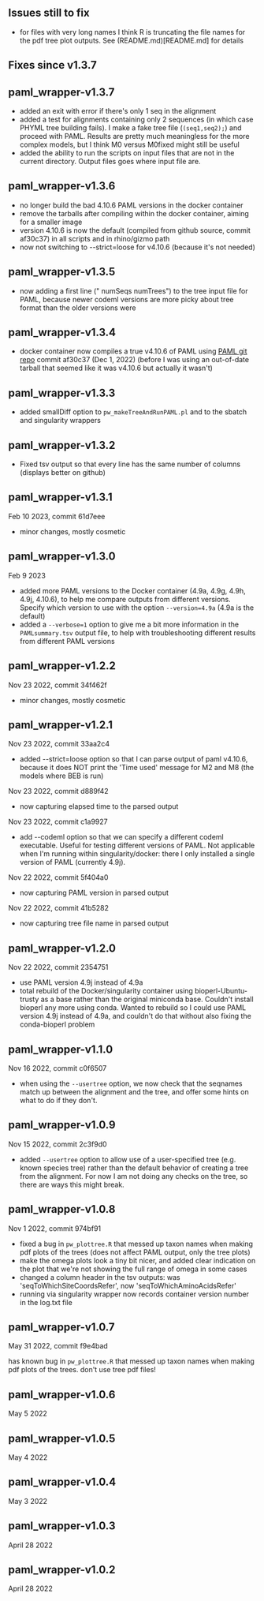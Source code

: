 ## Issues still to fix

- for files with very long names I think R is truncating the file names for the pdf tree plot outputs. See (README.md)[README.md] for details

## Fixes since v1.3.7

## paml_wrapper-v1.3.7
- added an exit with error if there's only 1 seq in the alignment
- added a test for alignments containing only 2 sequences (in which case PHYML tree building fails). I make a fake tree file (`(seq1,seq2);`) and proceed with PAML. Results are pretty much meaningless for the more complex models, but I think M0 versus M0fixed might still be useful
- added the ability to run the scripts on input files that are not in the current directory. Output files goes where input file are.

## paml_wrapper-v1.3.6
- no longer build the bad 4.10.6 PAML versions in the docker container
- remove the tarballs after compiling within the docker container, aiming for a smaller image
- version 4.10.6 is now the default (compiled from github source, commit af30c37) in all scripts and in rhino/gizmo path
- now not switching to --strict=loose for v4.10.6 (because it's not needed)

## paml_wrapper-v1.3.5
- now adding a first line ("  numSeqs numTrees") to the tree input file for PAML, because newer codeml versions are more picky about tree format than the older versions were

## paml_wrapper-v1.3.4
- docker container now compiles a true v4.10.6 of PAML using [PAML git repo](https://github.com/abacus-gene/paml) commit af30c37 (Dec 1, 2022) (before I was using an out-of-date tarball that seemed like it was v4.10.6 but actually it wasn't)

## paml_wrapper-v1.3.3
- added smallDiff option to `pw_makeTreeAndRunPAML.pl` and to the sbatch and singularity wrappers

## paml_wrapper-v1.3.2
- Fixed tsv output so that every line has the same number of columns (displays better on github)

## paml_wrapper-v1.3.1
Feb 10 2023, commit 61d7eee
- minor changes, mostly cosmetic

## paml_wrapper-v1.3.0

Feb 9 2023
- added more PAML versions to the Docker container (4.9a, 4.9g, 4.9h, 4.9j, 4.10.6), to help me compare outputs from different versions. Specify which version to use with the option `--version=4.9a` (4.9a is the default)
- added a `--verbose=1` option to give me a bit more information in the `PAMLsummary.tsv` output file, to help with troubleshooting different results from different PAML versions

## paml_wrapper-v1.2.2

Nov 23 2022, commit 34f462f
- minor changes, mostly cosmetic

## paml_wrapper-v1.2.1

Nov 23 2022, commit 33aa2c4
- added --strict=loose option so that I can parse output of paml v4.10.6, because it does NOT print the 'Time used' message for M2 and M8 (the models where BEB is run)

Nov 23 2022, commit d889f42
- now capturing elapsed time to the parsed output

Nov 23 2022, commit c1a9927
- add --codeml option so that we can specify a different codeml executable. Useful for testing different versions of PAML.  Not applicable when I'm running within singularity/docker: there I only installed a single version of PAML (currently 4.9j).

Nov 22 2022, commit 5f404a0
- now capturing PAML version in parsed output

Nov 22 2022, commit 41b5282
- now capturing tree file name in parsed output

## paml_wrapper-v1.2.0

Nov 22 2022, commit 2354751
- use PAML version 4.9j instead of 4.9a
- total rebuild of the Docker/singularity container using bioperl-Ubuntu-trusty as a base rather than the original miniconda base. Couldn't install bioperl any more using conda.  Wanted to rebuild so I could use PAML version 4.9j instead of 4.9a, and couldn't do that without also fixing the conda-bioperl problem

## paml_wrapper-v1.1.0

Nov 16 2022, commit c0f6507
- when using the `--usertree` option, we now check that the seqnames match up between the alignment and the tree, and offer some hints on what to do if they don't.

## paml_wrapper-v1.0.9   

Nov 15 2022, commit 2c3f9d0
- added `--usertree` option to allow use of a user-specified tree (e.g. known species tree) rather than the default behavior of creating a tree from the alignment.  For now I am not doing any checks on the tree, so there are ways this might break.

## paml_wrapper-v1.0.8   

Nov 1 2022, commit 974bf91

- fixed a bug in `pw_plottree.R` that messed up taxon names when making pdf plots of the trees (does not affect PAML output, only the tree plots)
- make the omega plots look a tiny bit nicer, and added clear indication on the plot that we're not showing the full range of omega in some cases
- changed a column header in the tsv outputs:  was 'seqToWhichSiteCoordsRefer', now 'seqToWhichAminoAcidsRefer'
- running via singularity wrapper now records container version number in the log.txt file

## paml_wrapper-v1.0.7    

May 31 2022, commit f9e4bad

has known bug in `pw_plottree.R` that messed up taxon names when making pdf plots of the trees. don't use tree pdf files!


## paml_wrapper-v1.0.6    

May 5 2022

## paml_wrapper-v1.0.5    

May 4 2022

## paml_wrapper-v1.0.4    

May 3 2022

## paml_wrapper-v1.0.3    

April 28 2022

## paml_wrapper-v1.0.2    

April 28 2022